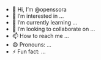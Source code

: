 - 👋 Hi, I’m @openssora
- 👀 I’m interested in ...
- 🌱 I’m currently learning ...
- 💞️ I’m looking to collaborate on ...
- 📫 How to reach me ...
- 😄 Pronouns: ...
- ⚡ Fun fact: ...

<!---
openssora/openssora is a ✨ special ✨ repository because its `README.md` (this file) appears on your GitHub profile.
You can click the Preview link to take a look at your changes.
--->
